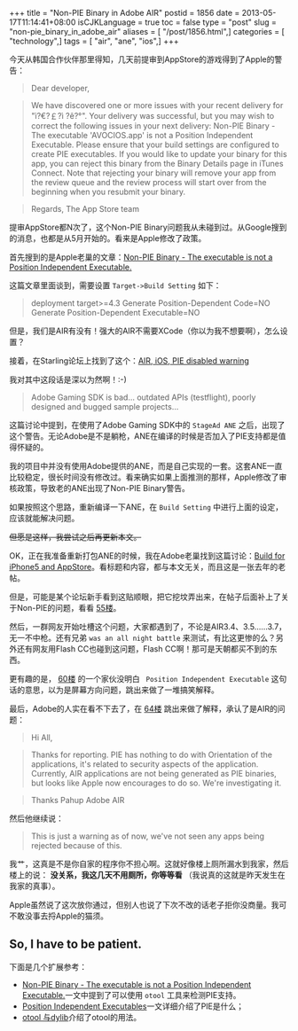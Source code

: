 +++
title = "Non-PIE Binary in Adobe AIR"
postid = 1856
date = 2013-05-17T11:14:41+08:00
isCJKLanguage = true
toc = false
type = "post"
slug = "non-pie_binary_in_adobe_air"
aliases = [ "/post/1856.html",]
categories = [ "technology",]
tags = [ "air", "ane", "ios",]
+++


今天从韩国合作伙伴那里得知，几天前提审到AppStore的游戏得到了Apple的警告：

>Dear developer,

>We have discovered one or more issues with your recent delivery for "ì?€?￡?ì ?ê?°". Your delivery was successful, but you may wish to correct the following issues in your next delivery: Non-PIE Binary - The executable 'AVOCIOS.app' is not a Position Independent Executable. Please ensure that your build settings are configured to create PIE executables. If you would like to update your binary for this app, you can reject this binary from the Binary Details page in iTunes Connect. Note that rejecting your binary will remove your app from the review queue and the review process will start over from the beginning when you resubmit your binary.

>Regards,
>The App Store team

提审AppStore都N次了，这个Non-PIE Binary问题我从未碰到过。从Google搜到的消息，也都是从5月开始的。看来是Apple修改了政策。<!--more-->

首先搜到的是Apple老巢的文章：[Non-PIE Binary - The executable is not a Position Independent Executable.](https://discussions.apple.com/message/21974337#21974337)

这篇文章里面谈到，需要设置 `Target->Build Setting` 如下：

>deployment target>=4.3
>Generate Position-Dependent Code=NO
>Generate Position-Dependent Executable=NO

但是，我们是AIR有没有！强大的AIR不需要XCode（你以为我不想要啊），怎么设置？

接着，在Starling论坛上找到了这个：[AIR, iOS, PIE disabled warning ](http://forum.starling-framework.org/topic/air-ios-pie-disabled-warning)

我对其中这段话是深以为然啊！:-)

>Adobe Gaming SDK is bad... outdated APIs (testflight), poorly designed and bugged sample projects...

这篇讨论中提到，在使用了Adobe Gaming SDK中的 `StageAd ANE` 之后，出现了这个警告。无论Adobe是不是躺枪，ANE在编译的时候是否加入了PIE支持都是值得怀疑的。

我的项目中并没有使用Adobe提供的ANE，而是自己实现的一套。这套ANE一直比较稳定，很长时间没有修改过。看来确实如果上面推测的那样，Apple修改了审核政策，导致老的ANE出现了Non-PIE Binary警告。

如果按照这个思路，重新编译一下ANE，在 `Build Setting` 中进行上面的设定，应该就能解决问题。

<del datetime="2013-05-17T03:16:16+00:00">但愿是这样，我尝试之后再更新本文。</del>

OK，正在我准备重新打包ANE的时候，我在Adobe老巢找到这篇讨论：[Build for iPhone5 and AppStore](http://forums.adobe.com/message/5300898)。看标题和内容，都与本文无关，而且这是一张去年的老帖。

但是，可能是某个论坛新手看到这贴顺眼，把它挖坟弄出来，在帖子后面补上了关于Non-PIE的问题，看看 [55楼](http://forums.adobe.com/message/5295481#5295481)。

然后，一群网友开始吐槽这个问题，大家都遇到了，不论是AIR3.4、3.5……3.7，无一不中枪。还有兄弟 `was an all night battle` 来测试，有比这更惨的么？另外还有网友用Flash CC也碰到这问题，Flash CC啊！那可是天朝都买不到的东西。

更有趣的是， [60楼](http://forums.adobe.com/message/5299627#5299627) 的一个家伙没明白 ` Position Independent Executable` 这句话的意思，以为是屏幕方向问题，跳出来做了一堆搞笑解释。

最后，Adobe的人实在看不下去了，在 [64楼](http://forums.adobe.com/message/5300022#5300022) 跳出来做了解释，承认了是AIR的问题：

>Hi All,

>Thanks for reporting.
>PIE has nothing to do with Orientation of the applications, it's related to security aspects of the application. Currently, AIR applications are not being generated as PIE binaries, but looks like Apple now encourages to do so. We're investigating it.

>Thanks
>Pahup
>Adobe AIR

然后他继续说：

>This is just a warning as of now, we've not seen any apps being rejected because of this.

我艹，这真是不是你自家的程序你不担心啊。这就好像楼上厕所漏水到我家，然后楼上的说： **没关系，我这几天不用厕所，你等等看** （我说真的这就是昨天发生在我家的真事）。

Apple虽然说了这次放你通过，但别人也说了下次不改的话老子拒你没商量。我可不敢没事去捋Apple的猫须。

## So, I have to be patient.

下面是几个扩展参考：

* [Non-PIE Binary - The executable is not a Position Independent Executable.](http://stackoverflow.com/questions/16455416/non-pie-binary-the-executable-project-name-is-not-a-position-independent-e)一文中提到了可以使用 `otool` 工具来检测PIE支持。
* [Position Independent Executables](http://securityblog.redhat.com/2012/11/28/position-independent-executables-pie/)一文详细介绍了PIE是什么；
* [otool 与dylib](http://blog.csdn.net/dadalan/article/details/4335833)介绍了otool的用法。
